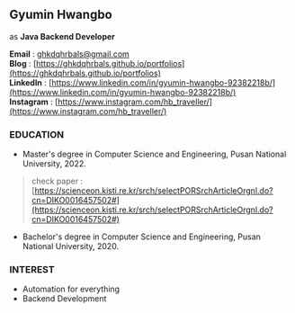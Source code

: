 ## Gyumin Hwangbo
as **Java Backend Developer**

**Email**      : ghkdqhrbals@gmail.com   
**Blog**       : [https://ghkdqhrbals.github.io/portfolios](https://ghkdqhrbals.github.io/portfolios)   
**LinkedIn**   : [https://www.linkedin.com/in/gyumin-hwangbo-92382218b/](https://www.linkedin.com/in/gyumin-hwangbo-92382218b/)    
**Instagram**  : [https://www.instagram.com/hb_traveller/](https://www.instagram.com/hb_traveller/)

### EDUCATION
* Master's degree in Computer Science and Engineering, Pusan National University, 2022.
> check paper : [https://scienceon.kisti.re.kr/srch/selectPORSrchArticleOrgnl.do?cn=DIKO0016457502#](https://scienceon.kisti.re.kr/srch/selectPORSrchArticleOrgnl.do?cn=DIKO0016457502#)
* Bachelor's degree in Computer Science and Engineering, Pusan National University, 2020.

### INTEREST
* Automation for everything
* Backend Development
